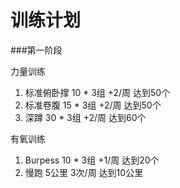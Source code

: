 # 训练计划

###第一阶段

力量训练
1. 标准俯卧撑		10 * 3组		+2/周		达到50个
2. 标准卷腹		15 * 3组		+2/周		达到50个
3. 深蹲			30 * 3组		+2/周		达到60个

有氧训练
1. Burpess		10 * 3组		+1/周		达到20个
2. 慢跑			5公里		3次/周		达到10公里